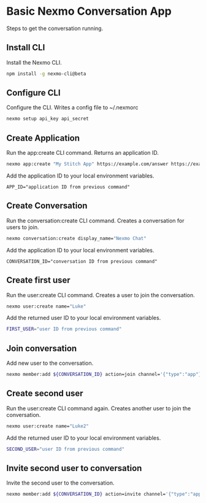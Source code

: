 # Basic Nexmo Conversation App

Steps to get the conversation running.

## Install CLI

Install the Nexmo CLI.

```bash
npm install -g nexmo-cli@beta
```

## Configure CLI

Configure the CLI. Writes a config file to ~/.nexmorc

```bash
nexmo setup api_key api_secret
```

## Create Application

Run the app:create CLI command. Returns an application ID.

```bash
nexmo app:create "My Stitch App" https://example.com/answer https://example.com/event --type=rtc --keyfile=private.key
```

Add the application ID to your local environment variables.

```
APP_ID="application ID from previous command"
```

## Create Conversation

Run the conversation:create CLI command. Creates a conversation for users to join.

```bash
nexmo conversation:create display_name="Nexmo Chat"
```

Add the application ID to your local environment variables.

```
CONVERSATION_ID="conversation ID from previous command"
```

## Create first user

Run the user:create CLI command. Creates a user to join the conversation.

```bash
nexmo user:create name="Luke"
```

Add the returned user ID to your local environment variables.

```bash
FIRST_USER="user ID from previous command"
```

## Join conversation 

Add new user to the conversation.

```bash
nexmo member:add ${CONVERSATION_ID} action=join channel='{"type":"app"}' user_id=${FIRST_USER}
```

## Create second user

Run the user:create CLI command again. Creates another user to join the conversation.

```bash
nexmo user:create name="Luke2"
```

Add the returned user ID to your local environment variables.

```bash
SECOND_USER="user ID from previous command"
```

## Invite second user to conversation

Invite the second user to the conversation.

```bash
nexmo member:add ${CONVERSATION_ID} action=invite channel='{"type":"app"}' user_id=${SECOND_USER}
```